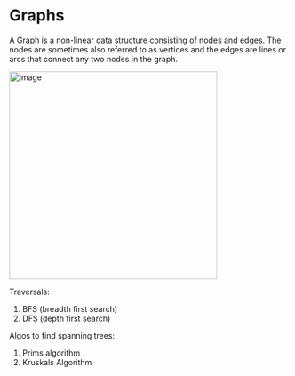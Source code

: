 # Graphs

A Graph is a non-linear data structure consisting of nodes and edges. The nodes are sometimes also referred to as vertices and the edges are lines or arcs that connect any two nodes in the graph. 

<img width="374" alt="image" src="https://user-images.githubusercontent.com/68846562/150686010-98a47879-aa4e-4998-8303-1c09b32c8f2b.png">

Traversals:
1. BFS (breadth first search)
2. DFS (depth first search)

Algos to find spanning trees:
1. Prims algorithm
2. Kruskals Algorithm
